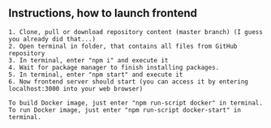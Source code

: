 ## Instructions, how to launch frontend

    1. Clone, pull or download repository content (master branch) (I guess you already did that...)
    2. Open terminal in folder, that contains all files from GitHub repository
    3. In terminal, enter "npm i" and execute it
    4. Wait for package manager to finish installing packages.
    5. In terminal, enter "npm start" and execute it
    6. Now frontend server should start (you can access it by entering localhost:3000 into your web browser)

    To build Docker image, just enter "npm run-script docker" in terminal.
    To run Docker image, just enter "npm run-script docker-start" in terminal.